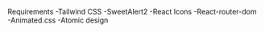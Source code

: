 Requirements
-Tailwind CSS
-SweetAlert2
-React Icons 
-React-router-dom
-Animated.css
-Atomic design
